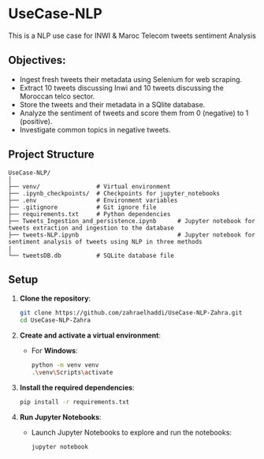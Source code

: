 # UseCase-NLP
This is a NLP use case for INWI & Maroc Telecom tweets sentiment Analysis

## Objectives:
- Ingest fresh tweets their metadata using Selenium for web scraping.
- Extract 10 tweets discussing Inwi and 10 tweets discussing the Moroccan telco sector.
- Store the tweets and their metadata in a SQlite database.
- Analyze the sentiment of tweets and score them from 0 (negative) to 1 (positive).
- Investigate common topics in negative tweets.

## Project Structure

```
UseCase-NLP/
│
├── venv/                # Virtual environment
├── .ipynb_checkpoints/  # Checkpoints for jupyter_notebooks                         
├── .env                 # Environment variables
├── .gitignore           # Git ignore file
├── requirements.txt     # Python dependencies
├── Tweets_Ingestion_and_persistence.ipynb      # Jupyter notebook for tweets extraction and ingestion to the database
├── tweets-NLP.ipynb                            # Jupyter notebook for sentiment analysis of tweets using NLP in three methods
|
└── tweetsDB.db          # SQLite database file
```


## Setup

1. **Clone the repository**:
   ```bash
   git clone https://github.com/zahraelhaddi/UseCase-NLP-Zahra.git
   cd UseCase-NLP-Zahra
   ```

2. **Create and activate a virtual environment**:
   - For **Windows**:
     ```bash
     python -m venv venv
     .\venv\Scripts\activate
     ```

3. **Install the required dependencies**:
   ```bash
   pip install -r requirements.txt
   ```

4. **Run Jupyter Notebooks**:
   - Launch Jupyter Notebooks to explore and run the notebooks:
     ```bash
     jupyter notebook
     ```

